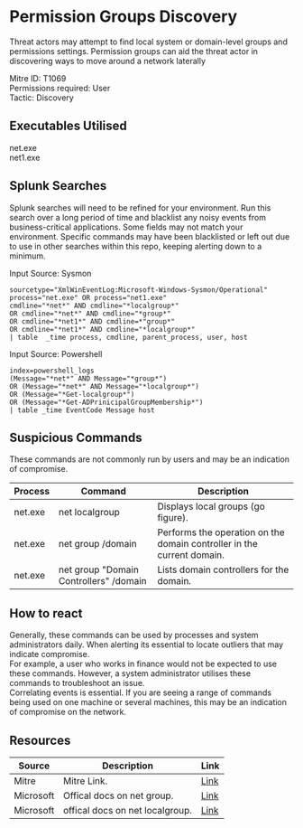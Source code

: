 # Permission Groups Discovery
Threat actors may attempt to find local system or domain-level groups and permissions settings. Permission groups can aid the threat actor in discovering ways to move around a network laterally

Mitre ID: T1069  
Permissions required: User    
Tactic: Discovery  

## Executables Utilised
net.exe  
net1.exe

## Splunk Searches
Splunk searches will need to be refined for your environment. Run this search over a long period of time and blacklist any noisy events from business-critical applications. Some fields may not match your environment. Specific commands may have been blacklisted or left out due to use in other searches within this repo, keeping alerting down to a minimum.

Input Source: Sysmon
```
sourcetype="XmlWinEventLog:Microsoft-Windows-Sysmon/Operational"
process="net.exe" OR process="net1.exe"
cmdline="*net*" AND cmdline="*localgroup*"
OR cmdline="*net*" AND cmdline="*group*"
OR cmdline="*net1*" AND cmdline=*"group*"
OR cmdline="*net1*" AND cmdline="*localgroup*"
| table  _time process, cmdline, parent_process, user, host
```
Input Source: Powershell  
```
index=powershell_logs
(Message="*net*" AND Message="*group*")
OR (Message="*net*" AND Message="*localgroup*")
OR (Message="*Get-localgroup*")
OR (Message="*Get-ADPrinicipalGroupMembership*")
| table _time EventCode Message host
```

## Suspicious Commands
These commands are not commonly run by users and may be an indication of compromise.

| Process  | Command | Description
| ------------- | ------------- | -------- | 
| net.exe |net localgroup |Displays local groups (go figure). |
| net.exe |net group /domain |Performs the operation on the domain controller in the current domain. |
| net.exe  | net group "Domain Controllers" /domain | Lists domain controllers for the domain. |

## How to react
Generally, these commands can be used by processes and system administrators daily. When alerting its essential to locate outliers that may indicate compromise.  
For example, a user who works in finance would not be expected to use these commands. However, a system administrator utilises these commands to troubleshoot an issue.  
Correlating events is essential. If you are seeing a range of commands being used on one machine or several machines, this may be an indication of compromise on the network.  

## Resources

| Source | Description | Link | 
| --- | --- | --- |
|Mitre |Mitre Link. |[Link](https://attack.mitre.org/techniques/T1069/) |
|  Microsoft | Offical docs on net group. |[Link](https://docs.microsoft.com/en-us/previous-versions/windows/it-pro/windows-server-2012-r2-and-2012/cc754051(v%3Dws.11)) |
|Microsoft | offical docs on net localgroup. | [Link](https://docs.microsoft.com/en-us/previous-versions/windows/it-pro/windows-server-2012-r2-and-2012/cc725622(v%3Dws.11))

